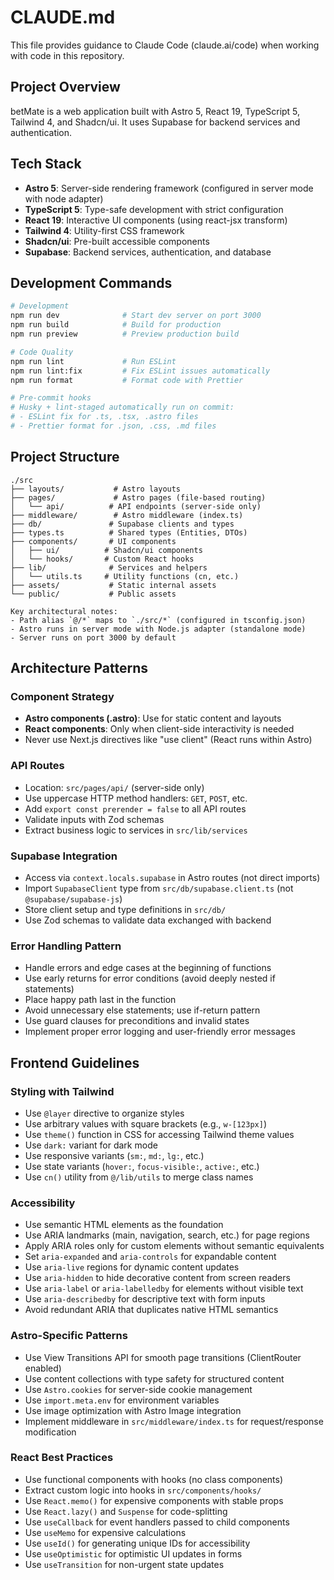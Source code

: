 # CLAUDE.md

This file provides guidance to Claude Code (claude.ai/code) when working with code in this repository.

## Project Overview

betMate is a web application built with Astro 5, React 19, TypeScript 5, Tailwind 4, and Shadcn/ui. It uses Supabase for backend services and authentication.

## Tech Stack

- **Astro 5**: Server-side rendering framework (configured in server mode with node adapter)
- **TypeScript 5**: Type-safe development with strict configuration
- **React 19**: Interactive UI components (using react-jsx transform)
- **Tailwind 4**: Utility-first CSS framework
- **Shadcn/ui**: Pre-built accessible components
- **Supabase**: Backend services, authentication, and database

## Development Commands

```bash
# Development
npm run dev              # Start dev server on port 3000
npm run build            # Build for production
npm run preview          # Preview production build

# Code Quality
npm run lint             # Run ESLint
npm run lint:fix         # Fix ESLint issues automatically
npm run format           # Format code with Prettier

# Pre-commit hooks
# Husky + lint-staged automatically run on commit:
# - ESLint fix for .ts, .tsx, .astro files
# - Prettier format for .json, .css, .md files
```

## Project Structure

```
./src
├── layouts/           # Astro layouts
├── pages/             # Astro pages (file-based routing)
│   └── api/          # API endpoints (server-side only)
├── middleware/        # Astro middleware (index.ts)
├── db/               # Supabase clients and types
├── types.ts          # Shared types (Entities, DTOs)
├── components/       # UI components
│   ├── ui/          # Shadcn/ui components
│   └── hooks/       # Custom React hooks
├── lib/              # Services and helpers
│   └── utils.ts     # Utility functions (cn, etc.)
├── assets/           # Static internal assets
└── public/           # Public assets

Key architectural notes:
- Path alias `@/*` maps to `./src/*` (configured in tsconfig.json)
- Astro runs in server mode with Node.js adapter (standalone mode)
- Server runs on port 3000 by default
```

## Architecture Patterns

### Component Strategy

- **Astro components (.astro)**: Use for static content and layouts
- **React components**: Only when client-side interactivity is needed
- Never use Next.js directives like "use client" (React runs within Astro)

### API Routes

- Location: `src/pages/api/` (server-side only)
- Use uppercase HTTP method handlers: `GET`, `POST`, etc.
- Add `export const prerender = false` to all API routes
- Validate inputs with Zod schemas
- Extract business logic to services in `src/lib/services`

### Supabase Integration

- Access via `context.locals.supabase` in Astro routes (not direct imports)
- Import `SupabaseClient` type from `src/db/supabase.client.ts` (not `@supabase/supabase-js`)
- Store client setup and type definitions in `src/db/`
- Use Zod schemas to validate data exchanged with backend

### Error Handling Pattern

- Handle errors and edge cases at the beginning of functions
- Use early returns for error conditions (avoid deeply nested if statements)
- Place happy path last in the function
- Avoid unnecessary else statements; use if-return pattern
- Use guard clauses for preconditions and invalid states
- Implement proper error logging and user-friendly error messages

## Frontend Guidelines

### Styling with Tailwind

- Use `@layer` directive to organize styles
- Use arbitrary values with square brackets (e.g., `w-[123px]`)
- Use `theme()` function in CSS for accessing Tailwind theme values
- Use `dark:` variant for dark mode
- Use responsive variants (`sm:`, `md:`, `lg:`, etc.)
- Use state variants (`hover:`, `focus-visible:`, `active:`, etc.)
- Use `cn()` utility from `@/lib/utils` to merge class names

### Accessibility

- Use semantic HTML elements as the foundation
- Use ARIA landmarks (main, navigation, search, etc.) for page regions
- Apply ARIA roles only for custom elements without semantic equivalents
- Set `aria-expanded` and `aria-controls` for expandable content
- Use `aria-live` regions for dynamic content updates
- Use `aria-hidden` to hide decorative content from screen readers
- Use `aria-label` or `aria-labelledby` for elements without visible text
- Use `aria-describedby` for descriptive text with form inputs
- Avoid redundant ARIA that duplicates native HTML semantics

### Astro-Specific Patterns

- Use View Transitions API for smooth page transitions (ClientRouter enabled)
- Use content collections with type safety for structured content
- Use `Astro.cookies` for server-side cookie management
- Use `import.meta.env` for environment variables
- Use image optimization with Astro Image integration
- Implement middleware in `src/middleware/index.ts` for request/response modification

### React Best Practices

- Use functional components with hooks (no class components)
- Extract custom logic into hooks in `src/components/hooks/`
- Use `React.memo()` for expensive components with stable props
- Use `React.lazy()` and `Suspense` for code-splitting
- Use `useCallback` for event handlers passed to child components
- Use `useMemo` for expensive calculations
- Use `useId()` for generating unique IDs for accessibility
- Use `useOptimistic` for optimistic UI updates in forms
- Use `useTransition` for non-urgent state updates
